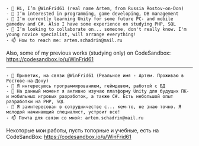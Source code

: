     - 👋 Hi, I’m @WinFrid61 (real name Artem, from Russia Rostov-on-Don)
    - 👀 I’m interested in programming, game developing, DB management
    - 🌱 I’m currently learning Unity for some future PC- and mobile gamedev and C#. Also I have some experience on studying PHP, SQL
    - 💞️ I’m looking to collaborate on... someone, don't really know. I'm young novice specialist, will arrange everything!
    - 📫 How to reach me: artem.schadrin@mail.ru

Also, some of my previous works (studying only) on CodeSandbox: 
https://codesandbox.io/u/WinFrid61

________________________________________________________________________________________________

    - 👋 Приветик, на связи @WinFrid61 (Реальное имя - Артем. Проживаю в Ростове-на-Дону)
    - 👀 Я интересуюсь программированием, геймдевом, работой с БД
    - 🌱 На данный момент я активно изучаю платформу Unity для будущих ПК- и мобильных игровых разработок, а также C#. Есть небольшой опыт разработки на PHP, SQL
    - 💞️ Я заинтересован в сотрудничестве с... кем-то, не знаю точно. Я молодой начинающий специалист, устроит все!
    - 📫 Почта для связи со мной: artem.schadrin@mail.ru

Некоторые мои работы, пусть топорные и учебные, есть на CodeSandBox:
https://codesandbox.io/u/WinFrid61

<!---
WinFrid61/WinFrid61 is a ✨ special ✨ repository because its `README.md` (this file) appears on your GitHub profile.
You can click the Preview link to take a look at your changes.
--->
